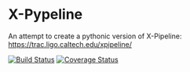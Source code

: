 # X-Pypeline
An attempt to create a pythonic version of X-Pipeline: https://trac.ligo.caltech.edu/xpipeline/


[![Build Status](https://travis-ci.org/scottcoughlin2014/X-Pypeline.svg?branch=master)](https://travis-ci.org/scottcoughlin2014/X-Pypeline)
[![Coverage Status](https://coveralls.io/repos/github/scottcoughlin2014/X-Pypeline/badge.svg?branch=master)](https://coveralls.io/github/scottcoughlin2014/X-Pypeline?branch=master)
